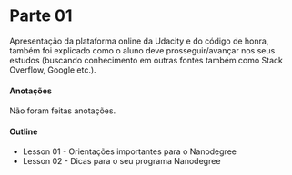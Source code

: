# Parte 01

Apresentação da plataforma online da Udacity e do código de honra, também foi explicado como o aluno deve prosseguir/avançar nos seus estudos (buscando conhecimento em outras fontes também como Stack Overflow, Google etc.).

#### Anotações

Não foram feitas anotações.

#### Outline

* Lesson 01 - Orientações importantes para o Nanodegree
* Lesson 02 - Dicas para o seu programa Nanodegree
